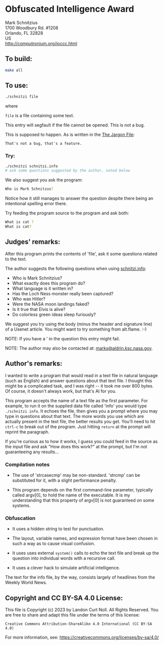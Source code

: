 # Obfuscated Intelligence Award

Mark Schnitzius\
1700 Woodbury Rd. #1208\
Orlando, FL 32828\
US\
<http://computronium.org/ioccc.html>


## To build:

```sh
make all
```


## To use:

```sh
./schnitzi file
```

where


`file` is a file containing some text.

This entry will segfault if the file cannot be opened. This is not a bug.

This is supposed to happen.  As is written in the
[The Jargon File](http://catb.org/jargon/html/F/feature.html):

```
That's not a bug, that's a feature.
```


### Try:

```sh
./schnitzi schnitzi.info
# ask some questions suggested by the author, noted below
```

We also suggest you ask the program:

```sh
Who is Mark Schnitzus?
```

Notice how it still manages to answer the question despite there being an
intentional spelling error there.

Try feeding the program source to the program and ask both:

```sh
What is cat ?
What is cat?
```


## Judges' remarks:

After this program prints the contents of 'file', ask it
some questions related to the text.

The author suggests the following questions when using
[schnitzi.info](schnitzi.info):


- Who is Mark Schnitzius?
- What exactly does this program do?
- What language is it written in?
- Has the Loch Ness monster really been captured?
- Who was Hitler?
- Were the NASA moon landings faked?
- Is it true that Elvis is alive?
- Do colorless green ideas sleep furiously?

We suggest you try using the body (minus the header and signature line)\
of a Usenet article.  You might want to try something from alt.flame.  :-)

NOTE: If you have a ' in the question this entry might fail.

NOTE: The author may also be contacted at: marks@aldrin.ksc.nasa.gov.


## Author's remarks:

I wanted to write a program that would read in a text file in
natural language (such as English) and answer questions about that
text file.  I thought this might be a complicated task, and I was
right -- it took me over 800 bytes.  Of course, it doesn't always
work, but that's AI for you.

This program accepts the name of a text file as the first
parameter.  For example, to run it on the supplied data file called
'info' you would type `./schnitzi info`.  It echoes the file, then
gives you a prompt where you may type in questions about that text.
The more words you use which are actually present in the text file,
the better results you get.  You'll need to hit `ctrl-c` to break out
of the program.  Just hitting `return` at the prompt will reprint the
paragraph.

If you're curious as to how it works, I guess you could feed in the
source as the input file and ask "How does this work?" at the prompt,
but I'm not guaranteeing any results...

### Compilation notes

-  The use of 'strcasecmp' may be non-standard.  'strcmp' can be substituted for
it, with a slight performance penalty.

-  This program depends on the first command-line parameter, typically called
argv[0], to hold the name of the executable.  It is my understanding that this
property of argv[0] is not guaranteed on some systems.

### Obfuscation

-  It uses a hidden string to test for punctuation.

-  The layout, variable names, and expression format have been chosen in such a
way as to cause visual confusion.

-  It uses uses external `system()` calls to echo the text file and break up the
question into individual words with a recursive call.

-  It uses a clever hack to simulate artificial intelligence.

The text for the info file, by the way, consists largely of headlines
from the Weekly World News.


## Copyright and CC BY-SA 4.0 License:

This file is Copyright (c) 2023 by Landon Curt Noll.  All Rights Reserved.
You are free to share and adapt this file under the terms of this license:

    Creative Commons Attribution-ShareAlike 4.0 International (CC BY-SA 4.0)

For more information, see: https://creativecommons.org/licenses/by-sa/4.0/
